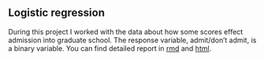 ## Logistic regression

During this project I worked with the data about how some scores effect admission into graduate school. The response variable, admit/don’t admit, is a binary variable.
You can find detailed report in [rmd](https://github.com/danon6868/BI_Stat_2020/blob/main/project_log_regression/project_log_regr.Rmd) and [html](https://danon6868.github.io/BI_Stat_2020/project_log_regr.html).
